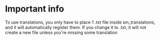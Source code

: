 # Important info
To use translations, you only have to place 1 .txt file inside sm_translations, and it will automatically register them. If you change it to <whatever>.txt, it will not create a new file unless you're missing some translation
